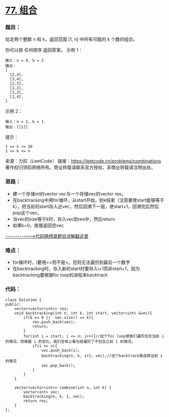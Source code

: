 # [77. 组合](https://leetcode.cn/problems/combinations/)
### 题目：
给定两个整数 n 和 k，返回范围 [1, n] 中所有可能的 k 个数的组合。

你可以按 任何顺序 返回答案。
示例 1：
```
输入：n = 4, k = 2
输出：
[
  [2,4],
  [3,4],
  [2,3],
  [1,2],
  [1,3],
  [1,4],
]
```
示例 2：
```
输入：n = 1, k = 1
输出：[[1]]
```

提示：
```
1 <= n <= 20
1 <= k <= n
```
来源：力扣（LeetCode）
链接：https://leetcode.cn/problems/combinations
著作权归领扣网络所有。商业转载请联系官方授权，非商业转载请注明出处。

### 思路：
- 建一个存储int的vector vec与一个存储vec的vector res。
- 在backtracking中用for循环，从start开始，到k结束（注意要使start能够等于k），把当前的start存入近vec，然后回溯下一层，使start+1，回溯完后然后pop这个vec。
- 当vec的size等于k时，存入vec到res中，然后return
- 如果k=0，直接返回空vec

[------------>代码随想录题目详解戳这里](https://programmercarl.com/0077.%E7%BB%84%E5%90%88.html)

### 难点：
- for循环时，i要用<=而不是<。否则无法遍历到最后一个数字
- 在backtracking时，存入新的start时要存入i+1而非start+1，因为backtracking要根据for loop的进程来backtrack

### 代码：  
```
class Solution {
public:
    vector<vector<int>> res;
    void backtracking(int n, int k, int start, vector<int> &vec){
        if(k == 0 ||  vec.size() == k){
            res.push_back(vec);
            return;
        }
        for(int i = start; i <= n; i++){//这个for loop使我们遍历包含当前 i 的情况。而根据 i 的变化，我们总体上看也就遍历了不包含之前 i 的情况。
            if(i <= n){
                vec.push_back(i);
                backtracking(n, k, i+1, vec);//这个backtrack是选择当前 i 的情况
                vec.pop_back();
            }
        }
    }

    vector<vector<int>> combine(int n, int k) {
        vector<int> vec;
        backtracking(n, k, 1, vec);
        return res;
    }
};
```
